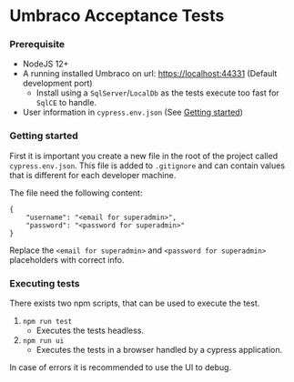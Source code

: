 # Umbraco Acceptance Tests

### Prerequisite
- NodeJS 12+
- A running installed Umbraco on url: [https://localhost:44331](https://localhost:44331) (Default development port)
   - Install using a `SqlServer`/`LocalDb` as the tests execute too fast for `SqlCE` to handle.
- User information in `cypress.env.json` (See [Getting started](#getting-started))

### Getting started
First it is important you create a new file in the root of the project called `cypress.env.json`.
This file is added to `.gitignore` and can contain values that is different for each developer machine.

The file need the following content:
```
{
    "username": "<email for superadmin>",
    "password": "<password for superadmin>"
}
```
Replace the `<email for superadmin>` and `<password for superadmin>` placeholders with correct info.

### Executing tests

There exists two npm scripts, that can be used to execute the test.

1. `npm run test`
   - Executes the tests headless.
1. `npm run ui`
   - Executes the tests in a browser handled by a cypress application.

 In case of errors it is recommended to use the UI to debug.
